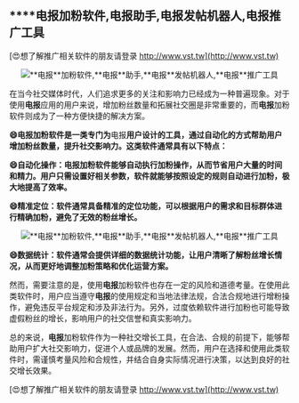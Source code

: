 ## ****电报**加粉软件,**电报**助手,**电报**发帖机器人,**电报**推广工具**

[😍想了解推广相关软件的朋友请登录 http://www.vst.tw](http://www.vst.tw)

 <center><img src="https://vst.tw/MP4/tuiguang/png/0.png" alt="**电报**加粉软件,**电报**助手,**电报**发帖机器人,**电报**推广工具"></center>

在当今社交媒体时代，人们追求更多的关注和影响力已经成为一种普遍现象。对于使用**电报**应用的用户来说，增加粉丝数量和拓展社交圈是非常重要的，而**电报**加粉软件则成为了一种方便快捷的解决方案。

**😄**电报**加粉软件是一类专门为**电报**用户设计的工具，通过自动化的方式帮助用户增加粉丝数量，提升社交影响力。这类软件通常具有以下特点：**

**😄自动化操作：**电报**加粉软件能够自动执行加粉操作，从而节省用户大量的时间和精力。用户只需设置好相关参数，软件就能够按照设定的规则自动进行加粉，极大地提高了效率。**

**😄精准定位：软件通常具备精准的定位功能，可以根据用户的需求和目标群体进行精确加粉，避免了无效的粉丝增长。**

 <center><img src="https://vst.tw/MP4/tuiguang/png/3.png" alt="**电报**加粉软件,**电报**助手,**电报**发帖机器人,**电报**推广工具"></center>

**😄数据统计：软件通常会提供详细的数据统计功能，让用户清晰了解粉丝增长情况，从而更好地调整加粉策略和优化运营方案。**

然而，需要注意的是，使用**电报**加粉软件也存在一定的风险和道德考量。在使用此类软件时，用户应当遵守**电报**的使用规定和当地法律法规，合法合规地进行增粉操作，避免违反平台规定和涉及非法行为。另外，过度依赖软件进行加粉也可能导致虚假粉丝的增长，影响用户的社交信誉和真实影响力。

总的来说，**电报**加粉软件作为一种社交增长工具，在合法、合规的前提下，能够帮助用户扩大社交影响力，促进个人或品牌的发展。然而，用户在选择和使用此类软件时，需谨慎考量风险和合规性，并结合自身实际情况进行决策，以达到良好的社交增长效果。

[😍想了解推广相关软件的朋友请登录 http://www.vst.tw](http://www.vst.tw)



